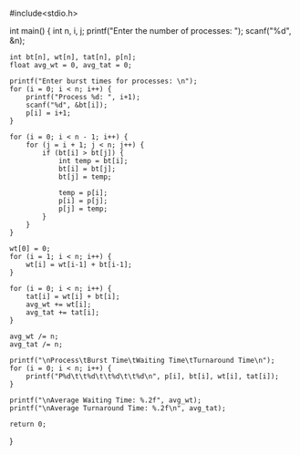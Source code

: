 #include<stdio.h>

int main() {
    int n, i, j;
    printf("Enter the number of processes: ");
    scanf("%d", &n);

    int bt[n], wt[n], tat[n], p[n];
    float avg_wt = 0, avg_tat = 0;

    printf("Enter burst times for processes: \n");
    for (i = 0; i < n; i++) {
        printf("Process %d: ", i+1);
        scanf("%d", &bt[i]);
        p[i] = i+1;
    }

    for (i = 0; i < n - 1; i++) {
        for (j = i + 1; j < n; j++) {
            if (bt[i] > bt[j]) {
                int temp = bt[i];
                bt[i] = bt[j];
                bt[j] = temp;

                temp = p[i];
                p[i] = p[j];
                p[j] = temp;
            }
        }
    }

    wt[0] = 0;
    for (i = 1; i < n; i++) {
        wt[i] = wt[i-1] + bt[i-1];
    }

    for (i = 0; i < n; i++) {
        tat[i] = wt[i] + bt[i];
        avg_wt += wt[i];
        avg_tat += tat[i];
    }

    avg_wt /= n;
    avg_tat /= n;

    printf("\nProcess\tBurst Time\tWaiting Time\tTurnaround Time\n");
    for (i = 0; i < n; i++) {
        printf("P%d\t\t%d\t\t%d\t\t%d\n", p[i], bt[i], wt[i], tat[i]);
    }

    printf("\nAverage Waiting Time: %.2f", avg_wt);
    printf("\nAverage Turnaround Time: %.2f\n", avg_tat);

    return 0;
}